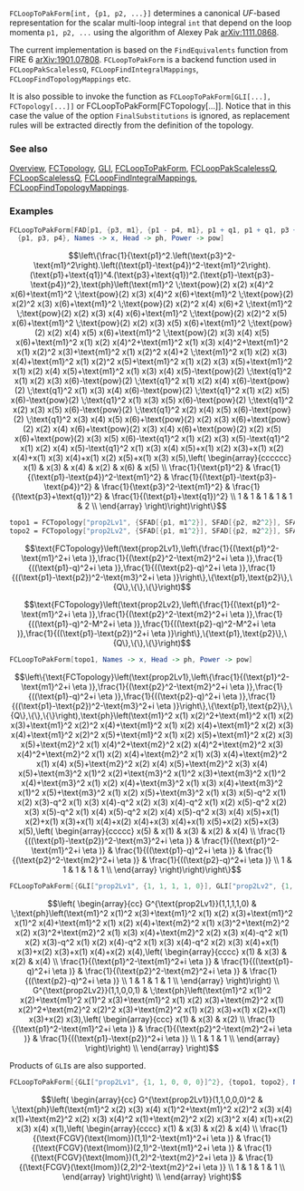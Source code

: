 `FCLoopToPakForm[int, {p1, p2, ...}]` determines a canonical $UF$-based representation for the scalar multi-loop integral `int` that depend on the loop momenta `p1, p2, ...` using the algorithm of Alexey Pak [arXiv:1111.0868](https://arxiv.org/abs/1111.0868).

The current implementation is based on the `FindEquivalents` function from FIRE 6 [arXiv:1901.07808](https://arxiv.org/abs/1901.07808). `FCLoopToPakForm` is a backend function used in `FCLoopPakScalelessQ`, `FCLoopFindIntegralMappings`, `FCLoopFindTopologyMappings` etc.

It is also possible to invoke the function as `FCLoopToPakForm[GLI[...], FCTopology[...]]` or FCLoopToPakForm[FCTopology[...]]. Notice that in this case the value of the option `FinalSubstitutions` is ignored, as replacement rules will be extracted directly from the definition of the topology.

### See also

[Overview](Extra/FeynCalc.md), [FCTopology](FCTopology.md), [GLI](GLI.md), [FCLoopToPakForm](FCLoopToPakForm.md), [FCLoopPakScalelessQ](FCLoopPakScalelessQ.md), [FCLoopScalelessQ](FCLoopScalelessQ.md), [FCLoopFindIntegralMappings](FCLoopFindIntegralMappings.md), [FCLoopFindTopologyMappings](FCLoopFindTopologyMappings.md).

### Examples

```mathematica
FCLoopToPakForm[FAD[p1, {p3, m1}, {p1 - p4, m1}, p1 + q1, p1 + q1, p3 + q1, p1 - p3 - p4], 
  {p1, p3, p4}, Names -> x, Head -> ph, Power -> pow]
```

$$\left\{\frac{1}{\text{p1}^2.\left(\text{p3}^2-\text{m1}^2\right).\left((\text{p1}-\text{p4})^2-\text{m1}^2\right).(\text{p1}+\text{q1})^4.(\text{p3}+\text{q1})^2.(\text{p1}-\text{p3}-\text{p4})^2},\text{ph}\left(\text{m1}^2 \;\text{pow}(2) x(2) x(4)^2 x(6)+\text{m1}^2 \;\text{pow}(2) x(3) x(4)^2 x(6)+\text{m1}^2 \;\text{pow}(2) x(2)^2 x(3) x(6)+\text{m1}^2 \;\text{pow}(2) x(2)^2 x(4) x(6)+2 \;\text{m1}^2 \;\text{pow}(2) x(2) x(3) x(4) x(6)+\text{m1}^2 \;\text{pow}(2) x(2)^2 x(5) x(6)+\text{m1}^2 \;\text{pow}(2) x(2) x(3) x(5) x(6)+\text{m1}^2 \;\text{pow}(2) x(2) x(4) x(5) x(6)+\text{m1}^2 \;\text{pow}(2) x(3) x(4) x(5) x(6)+\text{m1}^2 x(1) x(2) x(4)^2+\text{m1}^2 x(1) x(3) x(4)^2+\text{m1}^2 x(1) x(2)^2 x(3)+\text{m1}^2 x(1) x(2)^2 x(4)+2 \;\text{m1}^2 x(1) x(2) x(3) x(4)+\text{m1}^2 x(1) x(2)^2 x(5)+\text{m1}^2 x(1) x(2) x(3) x(5)+\text{m1}^2 x(1) x(2) x(4) x(5)+\text{m1}^2 x(1) x(3) x(4) x(5)-\text{pow}(2) \;\text{q1}^2 x(1) x(2) x(3) x(6)-\text{pow}(2) \;\text{q1}^2 x(1) x(2) x(4) x(6)-\text{pow}(2) \;\text{q1}^2 x(1) x(3) x(4) x(6)-\text{pow}(2) \;\text{q1}^2 x(1) x(2) x(5) x(6)-\text{pow}(2) \;\text{q1}^2 x(1) x(3) x(5) x(6)-\text{pow}(2) \;\text{q1}^2 x(2) x(3) x(5) x(6)-\text{pow}(2) \;\text{q1}^2 x(2) x(4) x(5) x(6)-\text{pow}(2) \;\text{q1}^2 x(3) x(4) x(5) x(6)+\text{pow}(2) x(2) x(3) x(6)+\text{pow}(2) x(2) x(4) x(6)+\text{pow}(2) x(3) x(4) x(6)+\text{pow}(2) x(2) x(5) x(6)+\text{pow}(2) x(3) x(5) x(6)-\text{q1}^2 x(1) x(2) x(3) x(5)-\text{q1}^2 x(1) x(2) x(4) x(5)-\text{q1}^2 x(1) x(3) x(4) x(5)+x(1) x(2) x(3)+x(1) x(2) x(4)+x(1) x(3) x(4)+x(1) x(2) x(5)+x(1) x(3) x(5),\left(
\begin{array}{cccccc}
 x(1) & x(3) & x(4) & x(2) & x(6) & x(5) \\
 \frac{1}{\text{p1}^2} & \frac{1}{(\text{p1}-\text{p4})^2-\text{m1}^2} & \frac{1}{(\text{p1}-\text{p3}-\text{p4})^2} & \frac{1}{\text{p3}^2-\text{m1}^2} & \frac{1}{(\text{p3}+\text{q1})^2} & \frac{1}{(\text{p1}+\text{q1})^2} \\
 1 & 1 & 1 & 1 & 1 & 2 \\
\end{array}
\right)\right)\right\}$$

```mathematica
topo1 = FCTopology["prop2Lv1", {SFAD[{p1, m1^2}], SFAD[{p2, m2^2}], SFAD[p1 - q], SFAD[p2 - q], SFAD[{p1 - p2, m3^2}]}, {p1, p2}, {Q}, {}, {}]
topo2 = FCTopology["prop2Lv2", {SFAD[{p1, m1^2}], SFAD[{p2, m2^2}], SFAD[{p1 - q, M^2}], SFAD[{p2 - q, M^2}], SFAD[p1 - p2]}, {p1, p2}, {Q}, {}, {}]
```

$$\text{FCTopology}\left(\text{prop2Lv1},\left\{\frac{1}{(\text{p1}^2-\text{m1}^2+i \eta )},\frac{1}{(\text{p2}^2-\text{m2}^2+i \eta )},\frac{1}{((\text{p1}-q)^2+i \eta )},\frac{1}{((\text{p2}-q)^2+i \eta )},\frac{1}{((\text{p1}-\text{p2})^2-\text{m3}^2+i \eta )}\right\},\{\text{p1},\text{p2}\},\{Q\},\{\},\{\}\right)$$

$$\text{FCTopology}\left(\text{prop2Lv2},\left\{\frac{1}{(\text{p1}^2-\text{m1}^2+i \eta )},\frac{1}{(\text{p2}^2-\text{m2}^2+i \eta )},\frac{1}{((\text{p1}-q)^2-M^2+i \eta )},\frac{1}{((\text{p2}-q)^2-M^2+i \eta )},\frac{1}{((\text{p1}-\text{p2})^2+i \eta )}\right\},\{\text{p1},\text{p2}\},\{Q\},\{\},\{\}\right)$$

```mathematica
FCLoopToPakForm[topo1, Names -> x, Head -> ph, Power -> pow]
```

$$\left\{\text{FCTopology}\left(\text{prop2Lv1},\left\{\frac{1}{(\text{p1}^2-\text{m1}^2+i \eta )},\frac{1}{(\text{p2}^2-\text{m2}^2+i \eta )},\frac{1}{((\text{p1}-q)^2+i \eta )},\frac{1}{((\text{p2}-q)^2+i \eta )},\frac{1}{((\text{p1}-\text{p2})^2-\text{m3}^2+i \eta )}\right\},\{\text{p1},\text{p2}\},\{Q\},\{\},\{\}\right),\text{ph}\left(\text{m1}^2 x(1) x(2)^2+\text{m1}^2 x(1) x(2) x(3)+\text{m1}^2 x(2)^2 x(4)+\text{m1}^2 x(1) x(2) x(4)+\text{m1}^2 x(2) x(3) x(4)+\text{m1}^2 x(2)^2 x(5)+\text{m1}^2 x(1) x(2) x(5)+\text{m1}^2 x(2) x(3) x(5)+\text{m2}^2 x(1) x(4)^2+\text{m2}^2 x(2) x(4)^2+\text{m2}^2 x(3) x(4)^2+\text{m2}^2 x(1) x(2) x(4)+\text{m2}^2 x(1) x(3) x(4)+\text{m2}^2 x(1) x(4) x(5)+\text{m2}^2 x(2) x(4) x(5)+\text{m2}^2 x(3) x(4) x(5)+\text{m3}^2 x(1)^2 x(2)+\text{m3}^2 x(1)^2 x(3)+\text{m3}^2 x(1)^2 x(4)+\text{m3}^2 x(1) x(2) x(4)+\text{m3}^2 x(1) x(3) x(4)+\text{m3}^2 x(1)^2 x(5)+\text{m3}^2 x(1) x(2) x(5)+\text{m3}^2 x(1) x(3) x(5)-q^2 x(1) x(2) x(3)-q^2 x(1) x(3) x(4)-q^2 x(2) x(3) x(4)-q^2 x(1) x(2) x(5)-q^2 x(2) x(3) x(5)-q^2 x(1) x(4) x(5)-q^2 x(2) x(4) x(5)-q^2 x(3) x(4) x(5)+x(1) x(2)+x(1) x(3)+x(1) x(4)+x(2) x(4)+x(3) x(4)+x(1) x(5)+x(2) x(5)+x(3) x(5),\left(
\begin{array}{ccccc}
 x(5) & x(1) & x(3) & x(2) & x(4) \\
 \frac{1}{((\text{p1}-\text{p2})^2-\text{m3}^2+i \eta )} & \frac{1}{(\text{p1}^2-\text{m1}^2+i \eta )} & \frac{1}{((\text{p1}-q)^2+i \eta )} & \frac{1}{(\text{p2}^2-\text{m2}^2+i \eta )} & \frac{1}{((\text{p2}-q)^2+i \eta )} \\
 1 & 1 & 1 & 1 & 1 \\
\end{array}
\right)\right)\right\}$$

```mathematica
FCLoopToPakForm[{GLI["prop2Lv1", {1, 1, 1, 1, 0}], GLI["prop2Lv2", {1, 1, 0, 0, 1}]}, {topo1, topo2}, Names -> x, Head -> ph, Power -> pow]
```

$$\left(
\begin{array}{cc}
 G^{\text{prop2Lv1}}(1,1,1,1,0) & \;\text{ph}\left(\text{m1}^2 x(1)^2 x(3)+\text{m1}^2 x(1) x(2) x(3)+\text{m1}^2 x(1)^2 x(4)+\text{m1}^2 x(1) x(2) x(4)+\text{m2}^2 x(1) x(3)^2+\text{m2}^2 x(2) x(3)^2+\text{m2}^2 x(1) x(3) x(4)+\text{m2}^2 x(2) x(3) x(4)-q^2 x(1) x(2) x(3)-q^2 x(1) x(2) x(4)-q^2 x(1) x(3) x(4)-q^2 x(2) x(3) x(4)+x(1) x(3)+x(2) x(3)+x(1) x(4)+x(2) x(4),\left(
\begin{array}{cccc}
 x(1) & x(3) & x(2) & x(4) \\
 \frac{1}{(\text{p1}^2-\text{m1}^2+i \eta )} & \frac{1}{((\text{p1}-q)^2+i \eta )} & \frac{1}{(\text{p2}^2-\text{m2}^2+i \eta )} & \frac{1}{((\text{p2}-q)^2+i \eta )} \\
 1 & 1 & 1 & 1 \\
\end{array}
\right)\right) \\
 G^{\text{prop2Lv2}}(1,1,0,0,1) & \;\text{ph}\left(\text{m1}^2 x(1)^2 x(2)+\text{m1}^2 x(1)^2 x(3)+\text{m1}^2 x(1) x(2) x(3)+\text{m2}^2 x(1) x(2)^2+\text{m2}^2 x(2)^2 x(3)+\text{m2}^2 x(1) x(2) x(3)+x(1) x(2)+x(1) x(3)+x(2) x(3),\left(
\begin{array}{ccc}
 x(1) & x(3) & x(2) \\
 \frac{1}{(\text{p1}^2-\text{m1}^2+i \eta )} & \frac{1}{(\text{p2}^2-\text{m2}^2+i \eta )} & \frac{1}{((\text{p1}-\text{p2})^2+i \eta )} \\
 1 & 1 & 1 \\
\end{array}
\right)\right) \\
\end{array}
\right)$$

Products of `GLI`s are also supported.

```mathematica
FCLoopToPakForm[{GLI["prop2Lv1", {1, 1, 0, 0, 0}]^2}, {topo1, topo2}, Names -> x, Head -> ph, Power -> pow]
```

$$\left(
\begin{array}{cc}
 G^{\text{prop2Lv1}}(1,1,0,0,0)^2 & \;\text{ph}\left(\text{m1}^2 x(2) x(3) x(4) x(1)^2+\text{m1}^2 x(2)^2 x(3) x(4) x(1)+\text{m2}^2 x(2) x(3) x(4)^2 x(1)+\text{m2}^2 x(2) x(3)^2 x(4) x(1)+x(2) x(3) x(4) x(1),\left(
\begin{array}{cccc}
 x(1) & x(3) & x(2) & x(4) \\
 \frac{1}{(\text{FCGV}(\text{lmom})(1,1)^2-\text{m1}^2+i \eta )} & \frac{1}{(\text{FCGV}(\text{lmom})(2,1)^2-\text{m1}^2+i \eta )} & \frac{1}{(\text{FCGV}(\text{lmom})(1,2)^2-\text{m2}^2+i \eta )} & \frac{1}{(\text{FCGV}(\text{lmom})(2,2)^2-\text{m2}^2+i \eta )} \\
 1 & 1 & 1 & 1 \\
\end{array}
\right)\right) \\
\end{array}
\right)$$